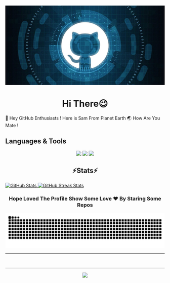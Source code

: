 ![logo](GitHubBlue.jpg)
<h1 align ="center">Hi There😉</h1>

🚀 Hey GitHub Enthusiasts ! Here is Sam From Planet Earth 🌏 How Are You Mate !

## Languages & Tools
<div align="center">
    <img src="https://skillicons.dev/icons?i=react,bootstrap,html,css,vscode,github,tailwind,git,r" />
    <img src="https://skillicons.dev/icons?i=nodejs,javascript,express,mongodb,python,typescript,docker,kubernetes,graphql" />
    <img src="https://skillicons.dev/icons?i=java,aws,arch,arduino,bash,blender,cpp,gcp,ubuntu " />
    <br>
</div>
<h2 align ="center">⚡️Stats⚡️</h2>
<!-- GitHub Stats -->
<a href="http://www.github.com/SammyBoiii07">
    <img src="https://github-readme-stats.vercel.app/api?username=SammyBoiii07&show_icons=true&theme=dark&bg_color=1c1917&title_color=0891b2&text_color=ffffff&icon_color=0891b2&count_private=true" alt="GitHub Stats" />
</a>

<!-- GitHub Contributions Graph -->
<a href="http://www.github.com/SammyBoiii07">
    <img src="https://github-readme-streak-stats.herokuapp.com/?user=SammyBoiii07&theme=dark&background=1c1917&stroke=0891b2&ring=0891b2&fire=0891b2&currStreakNum=ffffff&currStreakLabel=0891b2&sideNums=ffffff&sideLabels=ffffff&dates=ffffff" alt="GitHub Streak Stats" />
</a>


<div align="center">
  <h3> Hope Loved The Profile Show Some Love ❤️ By Staring Some Repos</h3>
   
  <img alt="snake eating my contributions" src="https://raw.githubusercontent.com/shricastic/shricastic/output/github-contribution-grid-snake.svg" />
  
</div>
<hr>
<div id="header" align="center">
  <img src="https://komarev.com/ghpvc/?username=SammyBoii07&style=for-the-badge&color=orange" alt=""/>
</div>

<hr>
<p align="center">
     <img src="https://capsule-render.vercel.app/api?type=waving&color=gradient&height=100&section=footer"/>
</p>

